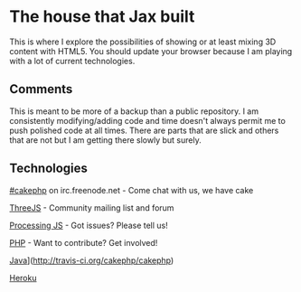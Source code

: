 The house that Jax built
=======

This is where I explore the possibilities of showing or at least mixing 3D content with HTML5.  You should update your browser
because I am playing with a lot of current technologies.    


Comments
----------------

This is meant to be more of a backup than a public repository. I am consistently modifying/adding code and time doesn't always permit me to 
push polished code at all times.  There are parts that are slick and others that are not but I am getting there slowly but surely. 

Technologies
------------

[#cakephp](http://webchat.freenode.net/?channels=#cakephp) on irc.freenode.net - Come chat with us, we have cake

[ThreeJS](https://groups.google.com/group/cake-php) - Community mailing list and forum

[Processing JS](https://github.com/cakephp/cakephp/issues) - Got issues? Please tell us!

[PHP](https://github.com/cakephp/cakephp/wiki#roadmaps) - Want to contribute? Get involved!

[Java](https://secure.travis-ci.org/cakephp/cakephp.png?branch=master)](http://travis-ci.org/cakephp/cakephp)

[Heroku](https://raw.github.com/cakephp/cakephp/master/lib/Cake/Console/Templates/skel/webroot/img/cake.power.gif)

